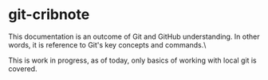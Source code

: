 # git-cribnote
This documentation is an outcome of Git and GitHub understanding. In other words, it is reference to Git's key concepts and commands.\

This is work in progress, as of today, only basics of working with local git is covered.
